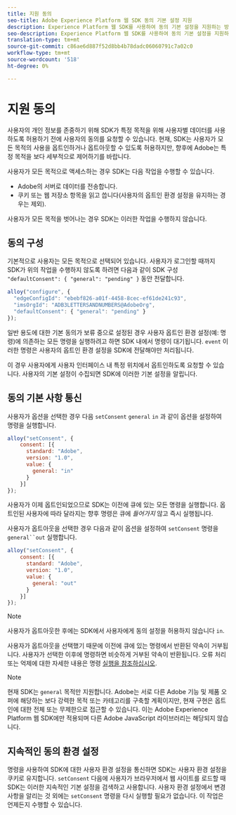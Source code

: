 ```yaml
---
title: 지원 동의
seo-title: Adobe Experience Platform 웹 SDK 동의 기본 설정 지원
description: Experience Platform 웹 SDK를 사용하여 동의 기본 설정을 지원하는 방법 살펴보기
seo-description: Experience Platform 웹 SDK를 사용하여 동의 기본 설정을 지원하는 방법 살펴보기
translation-type: tm+mt
source-git-commit: c86ae6d887f52d8bb4b78dadc06060791c7a02c0
workflow-type: tm+mt
source-wordcount: '518'
ht-degree: 0%

---
```



# 지원 동의

사용자의 개인 정보를 존중하기 위해 SDK가 특정 목적을 위해 사용자별 데이터를 사용하도록 허용하기 전에 사용자의 동의를 요청할 수 있습니다. 현재, SDK는 사용자가 모든 목적의 사용을 옵트인하거나 옵트아웃할 수 있도록 허용하지만, 향후에 Adobe는 특정 목적을 보다 세부적으로 제어하기를 바랍니다.

사용자가 모든 목적으로 액세스하는 경우 SDK는 다음 작업을 수행할 수 있습니다.

* Adobe의 서버로 데이터를 전송합니다.
* 쿠키 또는 웹 저장소 항목을 읽고 씁니다(사용자의 옵트인 환경 설정을 유지하는 경우는 제외).

사용자가 모든 목적을 벗어나는 경우 SDK는 이러한 작업을 수행하지 않습니다.

## 동의 구성

기본적으로 사용자는 모든 목적으로 선택되어 있습니다. 사용자가 로그인할 때까지 SDK가 위의 작업을 수행하지 않도록 하려면 다음과 같이 SDK 구성 `"defaultConsent": { "general": "pending" }` 동안 전달합니다.

```javascript
alloy("configure", {
  "edgeConfigId": "ebebf826-a01f-4458-8cec-ef61de241c93",
  "imsOrgId": "ADB3LETTERSANDNUMBERS@AdobeOrg",
  "defaultConsent": { "general": "pending" }
});
```

일반 용도에 대한 기본 동의가 보류 중으로 설정된 경우 사용자 옵트인 환경 설정(예: 명령)에 의존하는 모든 명령을 실행하려고 하면 SDK 내에서 명령이 대기됩니다. `event` 이러한 명령은 사용자의 옵트인 환경 설정을 SDK에 전달해야만 처리됩니다.

이 경우 사용자에게 사용자 인터페이스 내 특정 위치에서 옵트인하도록 요청할 수 있습니다. 사용자의 기본 설정이 수집되면 SDK에 이러한 기본 설정을 알립니다.

## 동의 기본 사항 통신

사용자가 옵션을 선택한 경우 다음 `setConsent` `general` `in` 과 같이 옵션을 설정하여 명령을 실행합니다.

```javascript
alloy("setConsent", {
    consent: [{ 
      standard: "Adobe",
      version: "1.0",
      value: { 
        general: "in" 
      }
    }]
});
```

사용자가 이제 옵트인되었으므로 SDK는 이전에 큐에 있는 모든 명령을 실행합니다. 옵트인된 사용자에 따라 달라지는 향후 명령은 큐에 _들어가지_ 않고 즉시 실행됩니다.

사용자가 옵트아웃을 선택한 경우 다음과 같이 옵션을 설정하여 `setConsent` 명령을 `general``out` 실행합니다.

```javascript
alloy("setConsent", {
    consent: [{ 
      standard: "Adobe",
      version: "1.0",
      value: { 
        general: "out" 
      }
    }]
});
```

>[!NOTE]
>
>사용자가 옵트아웃한 후에는 SDK에서 사용자에게 동의 설정을 허용하지 않습니다 `in`.

사용자가 옵트아웃을 선택했기 때문에 이전에 큐에 있는 명령에서 반환된 약속이 거부됩니다. 사용자가 선택한 이후에 명령하면 비슷하게 거부된 약속이 반환됩니다. 오류 처리 또는 억제에 대한 자세한 내용은 명령 [실행을 참조하십시오](executing-commands.md).

>[!NOTE]
>
>현재 SDK는 `general` 목적만 지원합니다. Adobe는 서로 다른 Adobe 기능 및 제품 오퍼에 해당하는 보다 강력한 목적 또는 카테고리를 구축할 계획이지만, 현재 구현은 옵트인에 대한 전체 또는 무제한으로 접근할 수 있습니다.  이는 Adobe Experience Platform 웹 SDK에만 적용되며 다른 Adobe JavaScript 라이브러리는 해당되지 않습니다.

## 지속적인 동의 환경 설정

명령을 사용하여 SDK에 대한 사용자 환경 설정을 통신하면 SDK는 사용자 환경 설정을 쿠키로 유지합니다. `setConsent` 다음에 사용자가 브라우저에서 웹 사이트를 로드할 때 SDK는 이러한 지속적인 기본 설정을 검색하고 사용합니다. 사용자 환경 설정에서 변경 사항을 알리는 것 외에는 `setConsent` 명령을 다시 실행할 필요가 없습니다. 이 작업은 언제든지 수행할 수 있습니다.